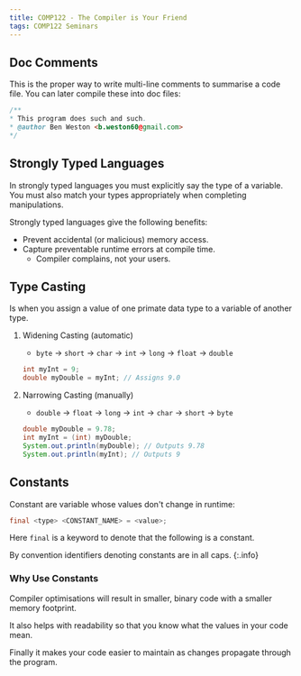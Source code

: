 ```yaml
---
title: COMP122 - The Compiler is Your Friend
tags: COMP122 Seminars
---
```


## Doc Comments
This is the proper way to write multi-line comments to summarise a code file. You can later compile these into doc files:

```java
/**
* This program does such and such.
* @author Ben Weston <b.weston60@gmail.com>
*/
```

## Strongly Typed Languages
In strongly typed languages you must explicitly say the type of a variable. You must also match your types appropriately when completing manipulations.

Strongly typed languages give the following benefits:

* Prevent accidental (or malicious) memory access.
* Capture preventable runtime errors at compile time.
	* Compiler complains, not your users.

## Type Casting
Is when you assign a value of one primate data type to a variable of another type.

1. Widening Casting (automatic)
	* `byte` $\rightarrow$ `short` $\rightarrow$ `char` $\rightarrow$ `int` $\rightarrow$ `long` $\rightarrow$ `float` $\rightarrow$ `double`
	
	```java
	int myInt = 9;
	double myDouble = myInt; // Assigns 9.0
	```
1. Narrowing Casting (manually)
	* `double` $\rightarrow$ `float` $\rightarrow$ `long` $\rightarrow$ `int` $\rightarrow$ `char` $\rightarrow$ `short` $\rightarrow$ `byte`
	
	```java
	double myDouble = 9.78;
	int myInt = (int) myDouble;
	System.out.println(myDouble); // Outputs 9.78
	System.out.println(myInt); // Outputs 9
	```

## Constants
Constant are variable whose values don't change in runtime:

```java
final <type> <CONSTANT_NAME> = <value>;
```

Here `final` is a keyword to denote that the following is a constant.


By convention identifiers denoting constants are in all caps.
{:.info}

### Why Use Constants

Compiler optimisations will result in smaller, binary code with a smaller memory footprint.

It also helps with readability so that you know what the values in your code mean.

Finally it makes your code easier to maintain as changes propagate through the program.